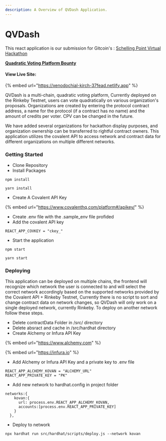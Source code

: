 ```yaml
---
description: A Overview of QVDash Application.
---
```


# QVDash

This react application is our submission for Gitcoin's : [Schelling Point Virtual Hackathon](https://gitcoin.co/hackathon/schellingpoint)

&#x20;[**Quadratic Voting Platform Bounty**](https://gitcoin.co/issue/covalenthq/covalent-gitcoin-bounties/13/100027480)

#### View Live Site:

{% embed url="https://xenodochial-kirch-37fead.netlify.app" %}

QVDash is a multi-chain, quadratic voting platform, Currently deployed on the Rinkeby Testnet, users can vote quadratically on various organization's proposals. Organizations are created by entering the protocol contract address, a name for the protocol (if a contract has no name) and the amount of credits per voter. CPV can be changed in the future.&#x20;

We have added several organizations for hackathon display purposes, and organization ownership can be transferred to rightful contract owners. This application utilizes the covalent API to access network and contract data for different organizations on multiple different networks.

### Getting Started

* Clone Repository
* Install Packages

```
npm install
```

```
yarn install
```

* Create A Covalent API Key

{% embed url="https://www.covalenthq.com/platform#/apikey/" %}

* Create .env file with the .sample\_env file profided
* Add the covalent API key

```
REACT_APP_COVKEY = "ckey_"
```

* Start the application

```
npm start
```

```
yarn start
```

### Deploying

This application can be deployed on multiple chains, the frontend will recognize which network the user is connected to and will select the correct network accordingly based on the supported networks provided by the Covalent API + Rinkeby Testnet, Currently there is no script to sort and change contract data on network changes, so QVDash will only work on a single deployed network, currently Rinkeby. To deploy on another network follow these steps.

* Delete contractData Folder in /src/ directory
* Delete absract and cache in /src/hardhat directory
* Create Alchemy or Infura API Key

{% embed url="https://www.alchemy.com" %}

{% embed url="https://infura.io" %}

* Add Alchemy or Infura API Key and a private key to .env file

```
REACT_APP_ALCHEMY_KOVAN = "ALCHEMY_URL"
REACT_APP_PRIVATE_KEY = "PK"
```

* Add new network to hardhat.config in project folder

```
networks:{
    kovan:{
      url: process.env.REACT_APP_ALCHEMY_KOVAN,
      accounts:[process.env.REACT_APP_PRIVATE_KEY]
    }
  },
```

* Deploy to network

```
npx hardhat run src/hardhat/scripts/deploy.js --network kovan
```
